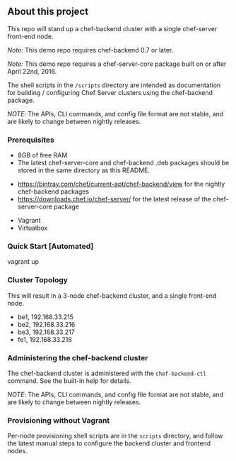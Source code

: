 ## About this project

This repo will stand up a chef-backend cluster with a single chef-server front-end node.

*Note:* This demo repo requires chef-backend 0.7 or later.

*Note:* This demo repo requires a chef-server-core package built on or after April 22nd, 2016.

The shell scripts in the `/scripts` directory are intended as documentation for building / configuring Chef Server clusters using the chef-backend package.

*NOTE*: The APIs, CLI commands, and config file format are not stable, and are likely to change between nightly releases.

### Prerequisites

* 8GB of free RAM
* The latest chef-server-core and chef-backend .deb packages should be stored in the same directory as this README.
- https://bintray.com/chef/current-apt/chef-backend/view for the nightly chef-backend packages
- https://downloads.chef.io/chef-server/ for the latest release of the chef-server-core package
* Vagrant
* Virtualbox

### Quick Start [Automated]

vagrant up

### Cluster Topology

This will result in a 3-node chef-backend cluster, and a single front-end
node.

* be1, 192.168.33.215
* be2, 192.168.33.216
* be3, 192.168.33.217
* fe1, 192.168.33.218

### Administering the chef-backend cluster
The chef-backend cluster is administered with the `chef-backend-ctl` command. See the built-in help for details.

*NOTE*: The APIs, CLI commands, and config file format are not stable, and are likely to change between nightly releases.

### Provisioning without Vagrant

Per-node provisioning shell scripts are in the `scripts` directory, and follow the latest manual steps to configure the backend cluster and frontend nodes.
